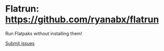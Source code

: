 # Flatrun: https://github.com/ryanabx/flatrun

Run Flatpaks without installing them!

[Submit issues](https://github.com/ryanabx/flatrun/issues/new)